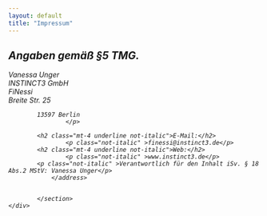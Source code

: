 ```yaml
---
layout: default
title: "Impressum"
---
```

<main class="bg-cover mt-24 transform-none md:skew-y-6" style="background-image: url({{ "/assets/images/background.webp" | relative_url }})">
	<div class="max-w-4xl mx-auto bg-transparent  shadow-inner shadow-white">
			<section class="pt-6 pb-32 last:mb-0 bg-stone-900 text-stone-50">
				<address class="p-12 transform-none md:-skew-y-6">
					<h2 class="underline not-italic">Angaben gemäß §5 TMG.</h2>
                    <p class="mt-2 not-italic">Vanessa Unger <br />
                        INSTINCT3 GmbH <br />
                        FiNessi<br />
			Breite Str. 25
                        
			13597 Berlin
                    </p>

		    <h2 class="mt-4 underline not-italic">E-Mail:</h2>
                    <p class="not-italic" >finessi@instinct3.de</p>
		    <h2 class="mt-4 underline not-italic">Web:</h2>
                    <p class="not-italic" >www.instinct3.de</p>
		    <p class="not-italic" >Verantwortlich für den Inhalt iSv. § 18 Abs.2 MStV: Vanessa Unger</p>
				</address>
				
		  
			</section>
	</div>
</main>
